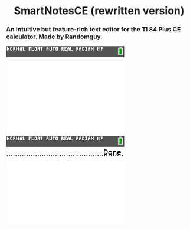 # **<div align="center">SmartNotesCE (rewritten version)</div>**
### An intuitive but feature-rich text editor for the TI 84 Plus CE calculator. Made by Randomguy.
![Demo Image](https://github.com/randomguy70/smartNotesRewrite/blob/main/images/eyeCandy1.png)
![Demo Image](https://github.com/randomguy70/smartNotesRewrite/blob/main/images/eyeCandy2.png)
